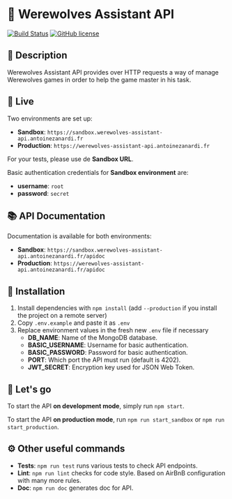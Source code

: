 # 🐺 Werewolves Assistant API

[![Build Status](https://travis-ci.org/antoinezanardi/werewolves-assistant-api.svg?branch=master)](https://travis-ci.org/antoinezanardi/werewolves-assistant-api)
[![GitHub license](https://img.shields.io/github/license/antoinezanardi/werewolves-assistant-api.svg)](https://github.com/antoinezanardi/https://img.shields.io/github/license/werewolves-assistant-api.svg/blob/master/LICENSE)

## 🐺 Description
Werewolves Assistant API provides over HTTP requests a way of manage Werewolves games in order to help the game master in his task.

## 🌻 Live
Two environments are set up:
* **Sandbox**: `https://sandbox.werewolves-assistant-api.antoinezanardi.fr`
* **Production**: `https://werewolves-assistant-api.antoinezanardi.fr`

For your tests, please use de **Sandbox URL**.

Basic authentication credentials for **Sandbox environment** are:
* **username**: `root`
* **password**: `secret`

## 📚 API Documentation
Documentation is available for both environments:
* **Sandbox**: `https://sandbox.werewolves-assistant-api.antoinezanardi.fr/apidoc`
* **Production**: `https://werewolves-assistant-api.antoinezanardi.fr/apidoc`

## 🔨 Installation
1. Install dependencies with `npm install` (add `--production` if you install the project on a remote server)
2. Copy `.env.example` and paste it as `.env`
3. Replace environment values in the fresh new `.env` file if necessary
    * **DB_NAME**: Name of the MongoDB database.
    * **BASIC_USERNAME**: Username for basic authentication.
    * **BASIC_PASSWORD**: Password for basic authentication.
    * **PORT**: Which port the API must run (default is 4202).
    * **JWT_SECRET**: Encryption key used for JSON Web Token.

## 🔌 Let's go
To start the API **on development mode**, simply run `npm start`.

To start the API **on production mode**, run `npm run start_sandbox` or `npm run start_production`.

## ⚙️ Other useful commands
- **Tests**: `npm run test` runs various tests to check API endpoints.
- **Lint**: `npm run lint` checks for code style. Based on AirBnB configuration with many more rules.
- **Doc**: `npm run doc` generates doc for API.